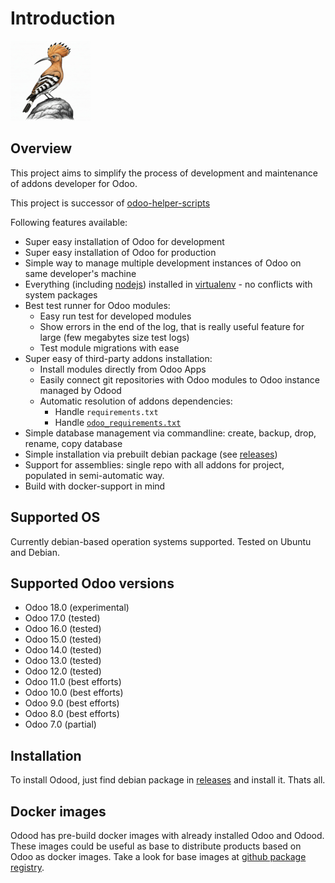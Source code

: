 # Introduction

![The Rust Logo](images/odood-logo.128.png)

## Overview

This project aims to simplify the process of development and maintenance
of addons developer for Odoo.

This project is successor of [odoo-helper-scripts](https://katyukha.gitlab.io/odoo-helper-scripts/)

Following features available:
- Super easy installation of Odoo for development
- Super easy installation of Odoo for production
- Simple way to manage multiple development instances of Odoo on same developer's machine
- Everything (including [nodejs](https://nodejs.org/en/)) installed in [virtualenv](https://virtualenv.pypa.io/en/stable/) - no conflicts with system packages
- Best test runner for Odoo modules:
    - Easy run test for developed modules
    - Show errors in the end of the log, that is really useful feature for large (few megabytes size test logs)
    - Test module migrations with ease
- Super easy of third-party addons installation:
    - Install modules directly from Odoo Apps
    - Easily connect git repositories with Odoo modules to Odoo instance managed by Odood
    - Automatic resolution of addons dependencies:
        - Handle `requirements.txt`
        - Handle [`odoo_requirements.txt`](https://katyukha.gitlab.io/odoo-helper-scripts/odoo-requirements-txt/)
- Simple database management via commandline: create, backup, drop, rename, copy database
- Simple installation via prebuilt debian package (see [releases](https://github.com/katyukha/Odood/releases))
- Support for assemblies: single repo with all addons for project, populated in semi-automatic way.
- Build with docker-support in mind

## Supported OS

Currently debian-based operation systems supported.
Tested on Ubuntu and Debian.


## Supported Odoo versions

- Odoo 18.0 (experimental)
- Odoo 17.0 (tested)
- Odoo 16.0 (tested)
- Odoo 15.0 (tested)
- Odoo 14.0 (tested)
- Odoo 13.0 (tested)
- Odoo 12.0 (tested)
- Odoo 11.0 (best efforts)
- Odoo 10.0 (best efforts)
- Odoo 9.0 (best efforts)
- Odoo 8.0 (best efforts)
- Odoo 7.0 (partial)

## Installation

To install Odood, just find debian package in [releases](https://github.com/katyukha/Odood/releases) and install it.
Thats all.

## Docker images

Odood has pre-build docker images with already installed Odoo and Odood.
These images could be useful as base to distribute products based on Odoo as docker images.
Take a look for base images at [github package registry](https://github.com/katyukha?tab=packages&repo_name=Odood).

